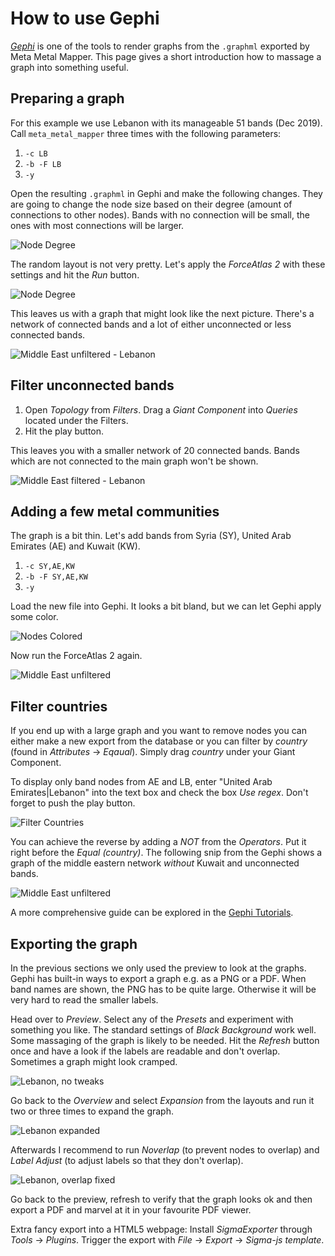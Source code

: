 # How to use Gephi

_[Gephi](https://gephi.org/)_ is one of the tools to render graphs from the
`.graphml` exported by Meta Metal Mapper.  This page gives a short introduction
how to massage a graph into something useful.

## Preparing a graph

For this example we use Lebanon with its manageable 51 bands (Dec 2019). Call
`meta_metal_mapper` three times with the following parameters:

1. `-c LB`
2. `-b -F LB`
3. `-y`

Open the resulting `.graphml` in Gephi and make the following changes. They are
going to change the node size based on their degree (amount of connections to
other nodes). Bands with no connection will be small, the ones with most
connections will be larger.

![Node Degree](../img/gephi_node_degree.png)

The random layout is not very pretty. Let's apply the _ForceAtlas 2_ with these
settings and hit the _Run_ button.

![Node Degree](../img/gephi_forceatlas2_small.png)

This leaves us with a graph that might look like the next picture. There's a
network of connected bands and a lot of either unconnected or less connected
bands.

![Middle East unfiltered - Lebanon](../img/middle_east_1_unfiltered.png)

## Filter unconnected bands

1. Open _Topology_ from _Filters_. Drag a _Giant Component_ into _Queries_
   located under the Filters.
2. Hit the play button.

This leaves you with a smaller network of 20 connected bands. Bands which are
not connected to the main graph won't be shown.

![Middle East filtered - Lebanon](../img/middle_east_1_filtered.png)

## Adding a few metal communities

The graph is a bit thin. Let's add bands from Syria (SY), United Arab Emirates
(AE) and Kuwait (KW).

1. `-c SY,AE,KW`
2. `-b -F SY,AE,KW`
3. `-y`

Load the new file into Gephi. It looks a bit bland, but we can let Gephi apply some color.

![Nodes Colored](../img/gephi_node_colors.png)

Now run the ForceAtlas 2 again.

![Middle East unfiltered](../img/middle_east_2_unfiltered.png)

## Filter countries

If you end up with a large graph and you want to remove nodes you can either
make a new export from the database or you can filter by _country_ (found in
_Attributes_ → _Eqaual_). Simply drag _country_ under your Giant Component.

To display only band nodes from AE and LB, enter "United Arab Emirates|Lebanon"
into the text box and check the box _Use regex_. Don't forget to push the play
button.

![Filter Countries](../img/gephi_node_filter_countries.png)

You can achieve the reverse by adding a _NOT_ from the _Operators_. Put it right
before the _Equal (country)_. The following snip from the Gephi shows a graph of
the middle eastern network _without_ Kuwait and unconnected bands.

![Middle East unfiltered](../img/middle_east_2_filtered.png)

A more comprehensive guide can be explored in the
[Gephi Tutorials](https://seinecle.github.io/gephi-tutorials/generated-html/using-filters-en.html).

## Exporting the graph

In the previous sections we only used the preview to look at the graphs. Gephi
has built-in ways to export a graph e.g.  as a PNG or a PDF. When band names are
shown, the PNG has to be quite large. Otherwise it will be very hard to read the
smaller labels.

Head over to _Preview_. Select any of the _Presets_ and experiment with
something you like. The standard settings of _Black Background_ work well. Some
massaging of the graph is likely to be needed. Hit the _Refresh_ button once and
have a look if the labels are readable and don't overlap. Sometimes a graph
might look cramped.

![Lebanon, no tweaks](../img/lebanon_no_tweaks.png)

Go back to the _Overview_ and select _Expansion_ from the layouts and run it two
or three times to expand the graph.

![Lebanon expanded](../img/lebanon_expanded_twice.png)

Afterwards I recommend to run _Noverlap_ (to prevent nodes to overlap) and
_Label Adjust_ (to adjust labels so that they don't overlap).

![Lebanon, overlap fixed](../img/lebanon_noverlap_labels_adjusted.png)

Go back to the preview, refresh to verify that the graph looks ok and then
export a PDF and marvel at it in your favourite PDF viewer.

Extra fancy export into a HTML5 webpage: Install _SigmaExporter_ through _Tools_
→ _Plugins_. Trigger the export with _File_ → _Export_ → _Sigma-js template_.

